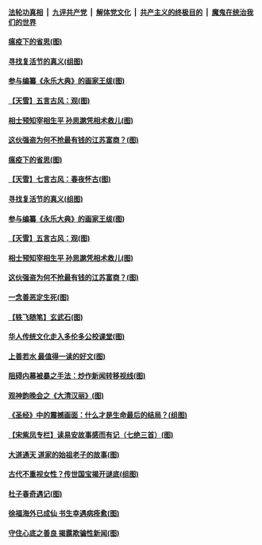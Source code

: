 

####  [法轮功真相](../../../../basic/blob/master/README.md?t=04121630) &nbsp;|&nbsp; [九评共产党](../../../../9ping.md/blob/master/README.md?t=04121630) &nbsp;|&nbsp; [解体党文化](../../../../jtdwh.md/blob/master/README.md?t=04121630)  &nbsp;|&nbsp; [共产主义的终极目的](../../../../gczydzjmd.md/blob/master/README.md?t=04121630) &nbsp;|&nbsp; [魔鬼在统治我们的世界](../../../../mgztzwmdsj.md/blob/master/README.md?t=04121630) 

#### [瘟疫下的省思(图)](../pages/p7/929065.md?t=04121630) 

#### [寻找复活节的真义(组图)](../pages/p7/907298.md?t=04121630) 

#### [参与编纂《永乐大典》的画家王绂(图)](../pages/p7/927543.md?t=04121630) 

#### [【天雪】五言古风：观(图)](../pages/p7/929298.md?t=04121630) 

#### [相士预知宰相生平 孙思邈凭相术救儿(图)](../pages/p7/929127.md?t=04121630) 

#### [这伙强盗为何不抢最有钱的江苏富商？(图)](../pages/p7/929168.md?t=04121630) 

#### [瘟疫下的省思(图)](../pages/p7/929065.md?t=04121630) 

#### [【天雪】七言古风：春夜怀古(图)](../pages/p7/929301.md?t=04121630) 

#### [寻找复活节的真义(组图)](../pages/p7/907298.md?t=04121630) 

#### [参与编纂《永乐大典》的画家王绂(图)](../pages/p7/927543.md?t=04121630) 

#### [【天雪】五言古风：观(图)](../pages/p7/929298.md?t=04121630) 

#### [相士预知宰相生平 孙思邈凭相术救儿(图)](../pages/p7/929127.md?t=04121630) 

#### [这伙强盗为何不抢最有钱的江苏富商？(图)](../pages/p7/929168.md?t=04121630) 

#### [一念善恶定生死(图)](../pages/p7/929057.md?t=04121630) 

#### [【轶飞随笔】玄武石(图)](../pages/p7/928926.md?t=04121630) 

#### [华人传统文化走入多伦多公校课堂(图)](../pages/p7/928946.md?t=04121630) 

#### [上善若水 最值得一读的好文(图)](../pages/p7/929063.md?t=04121630) 

#### [阻碍内幕被暴之手法：炒作新闻转移视线(图)](../pages/p7/928805.md?t=04121630) 

#### [观神韵晚会之《大清汉丽》(图)](../pages/p7/926207.md?t=04121630) 

#### [《圣经》中的震撼画面：什么才是生命最后的结局？(组图)](../pages/p7/928693.md?t=04121630) 

#### [【宋紫凤专栏】读易安故事感而有记（七绝三首）(图)](../pages/p7/928924.md?t=04121630) 

#### [大道通天 道家的始祖老子的故事(图)](../pages/p7/928809.md?t=04121630) 

#### [古代不重视女性？传世国宝揭开谜底(组图)](../pages/p7/928633.md?t=04121630) 

#### [杜子春奇遇记(图)](../pages/p7/928923.md?t=04121630) 

#### [徐福海外已成仙 书生幸遇病痊愈(图)](../pages/p7/928788.md?t=04121630) 

#### [守住心底之善良 揭露欺骗性新闻(图)](../pages/p7/928584.md?t=04121630) 

